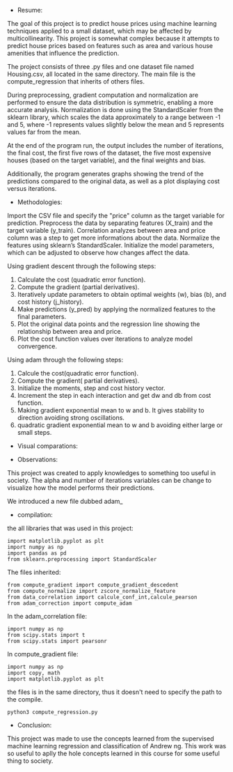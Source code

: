 - Resume:

The goal of this project is to predict house prices using machine learning techniques applied to a small dataset, which may be affected by multicollinearity. This project is somewhat complex because it attempts to predict house prices based on features such as area and various house amenities that influence the prediction.

The project consists of three .py files and one dataset file named Housing.csv, all located in the same directory. The main file is the compute_regression that inherits of others files.

During preprocessing, gradient computation and normalization are performed to ensure the data distribution is symmetric, enabling a more accurate analysis. Normalization is done using the StandardScaler from the sklearn library, which scales the data approximately to a range between -1 and 5, where -1 represents values slightly below the mean and 5 represents values far from the mean.

At the end of the program run, the output includes the number of iterations, the final cost, the first five rows of the dataset, the five most expensive houses (based on the target variable), and the final weights and bias.

Additionally, the program generates graphs showing the trend of the predictions compared to the original data, as well as a plot displaying cost versus iterations.

- Methodologies:

Import the CSV file and specify the "price" column as the target variable for prediction.
Preprocess the data by separating features (X_train) and the target variable (y_train).
Correlation analyzes between area and price column was a step to get more informations about the data.
Normalize the features using sklearn’s StandardScaler.
Initialize the model parameters, which can be adjusted to observe how changes affect the data.

Using gradient descent through the following steps:
1. Calculate the cost (quadratic error function).
2. Compute the gradient (partial derivatives).
3. Iteratively update parameters to obtain optimal weights (w), bias (b), and cost history (j_history).
4. Make predictions (y_pred) by applying the normalized features to the final parameters.
5. Plot the original data points and the regression line showing the relationship between area and price.
6. Plot the cost function values over iterations to analyze model convergence.

Using adam through the following steps:
1. Calcule the cost(quadratic error function).
2. Compute the gradient( partial derivatives).
3. Initialize the moments, step and cost history vector.
4. Increment the step in each interaction and get dw and db from cost function.
5. Making gradient exponential mean to w and b. It gives stability to direction avoiding strong oscillations.
6. quadratic gradient exponential mean to w and b avoiding either large or small steps.

- Visual comparations:


- Observations:

This project was created to apply knowledges to something too useful in society.
The alpha and number of iterations variables can be change to visualize how the model performs their predictions.

We introduced a new file dubbed adam_

- compilation:

the all libraries that was used in this project:

```
import matplotlib.pyplot as plt
import numpy as np
import pandas as pd
from sklearn.preprocessing import StandardScaler
```

The files inherited:
```
from compute_gradient import compute_gradient_descedent
from compute_normalize import zscore_normalize_feature
from data_correlation import calcule_conf_int,calcule_pearson
from adam_correction import compute_adam
```

In the adam_correlation file:
```
import numpy as np
from scipy.stats import t
from scipy.stats import pearsonr
```

In compute_gradient file:
```
import numpy as np
import copy, math
import matplotlib.pyplot as plt
```

the files is in the same directory, thus it doesn't need to specify the path to the compile.

```
python3 compute_regression.py
```

- Conclusion:

This project was made to use the concepts learned from the supervised machine learning regression and classification of Andrew ng. This work was so useful to aplly the hole concepts learned in this course for some useful thing to society.

